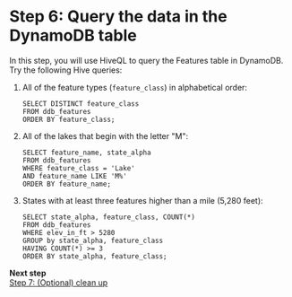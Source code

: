 # Step 6: Query the data in the DynamoDB table<a name="EMRforDynamoDB.Tutorial.QueryDataInDynamoDB"></a>

In this step, you will use HiveQL to query the Features table in DynamoDB\. Try the following Hive queries:

1. All of the feature types \(`feature_class`\) in alphabetical order:

   ```
   SELECT DISTINCT feature_class
   FROM ddb_features
   ORDER BY feature_class;
   ```

1. All of the lakes that begin with the letter "M":

   ```
   SELECT feature_name, state_alpha
   FROM ddb_features
   WHERE feature_class = 'Lake'
   AND feature_name LIKE 'M%'
   ORDER BY feature_name;
   ```

1. States with at least three features higher than a mile \(5,280 feet\):

   ```
   SELECT state_alpha, feature_class, COUNT(*)
   FROM ddb_features
   WHERE elev_in_ft > 5280
   GROUP by state_alpha, feature_class
   HAVING COUNT(*) >= 3
   ORDER BY state_alpha, feature_class;
   ```

**Next step**  
[Step 7: \(Optional\) clean up](EMRforDynamoDB.Tutorial.CleanUp.md)